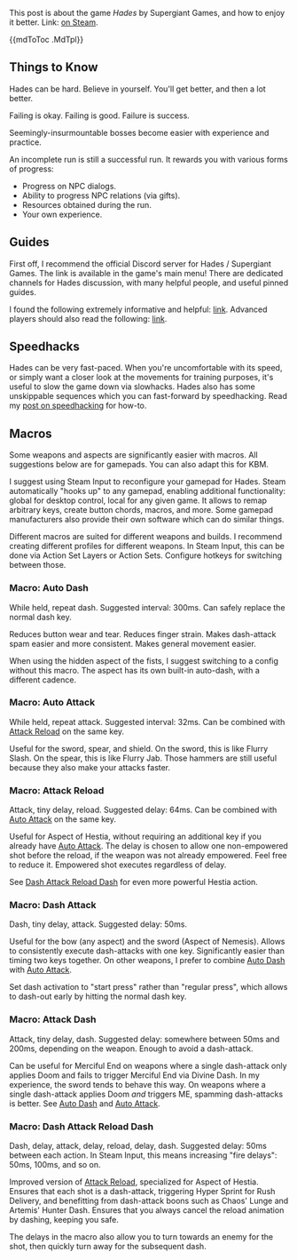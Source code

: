 This post is about the game _Hades_ by Supergiant Games, and how to enjoy it better. Link: [on Steam](https://store.steampowered.com/app/1145360).

{{mdToToc .MdTpl}}

## Things to Know

Hades can be hard. Believe in yourself. You'll get better, and then a lot better.

Failing is okay. Failing is good. Failure is success.

Seemingly-insurmountable bosses become easier with experience and practice.

An incomplete run is still a successful run. It rewards you with various forms of progress:

* Progress on NPC dialogs.
* Ability to progress NPC relations (via gifts).
* Resources obtained during the run.
* Your own experience.

## Guides

First off, I recommend the official Discord server for Hades / Supergiant Games. The link is available in the game's main menu! There are dedicated channels for Hades discussion, with many helpful people, and useful pinned guides.

I found the following extremely informative and helpful: [link](https://www.leereamsnyder.com/blog/hades-build-guide). Advanced players should also read the following: [link](https://docs.google.com/document/d/16_JXPaAt8fegie6Ss2x5tVeaR-FzoFlIgp0etd3yLHI).

## Speedhacks

Hades can be very fast-paced. When you're uncomfortable with its speed, or simply want a closer look at the movements for training purposes, it's useful to slow the game down via slowhacks. Hades also has some unskippable sequences which you can fast-forward by speedhacking. Read my [post on speedhacking](/posts/speed) for how-to.

## Macros

Some weapons and aspects are significantly easier with macros. All suggestions below are for gamepads. You can also adapt this for KBM.

I suggest using Steam Input to reconfigure your gamepad for Hades. Steam automatically "hooks up" to any gamepad, enabling additional functionality: global for desktop control, local for any given game. It allows to remap arbitrary keys, create button chords, macros, and more. Some gamepad manufacturers also provide their own software which can do similar things.

Different macros are suited for different weapons and builds. I recommend creating different profiles for different weapons. In Steam Input, this can be done via Action Set Layers or Action Sets. Configure hotkeys for switching between those.

### Macro: Auto Dash

While held, repeat dash. Suggested interval: 300ms. Can safely replace the normal dash key.

Reduces button wear and tear. Reduces finger strain. Makes dash-attack spam easier and more consistent. Makes general movement easier.

When using the hidden aspect of the fists, I suggest switching to a config without this macro. The aspect has its own built-in auto-dash, with a different cadence.

### Macro: Auto Attack

While held, repeat attack. Suggested interval: 32ms. Can be combined with [Attack Reload](#macro-attack-reload) on the same key.

Useful for the sword, spear, and shield. On the sword, this is like Flurry Slash. On the spear, this is like Flurry Jab. Those hammers are still useful because they also make your attacks faster.

### Macro: Attack Reload

Attack, tiny delay, reload. Suggested delay: 64ms. Can be combined with [Auto Attack](#macro-auto-attack) on the same key.

Useful for Aspect of Hestia, without requiring an additional key if you already have [Auto Attack](#macro-auto-attack). The delay is chosen to allow one non-empowered shot before the reload, if the weapon was not already empowered. Feel free to reduce it. Empowered shot executes regardless of delay.

See [Dash Attack Reload Dash](#macro-dash-attack-reload-dash) for even more powerful Hestia action.

### Macro: Dash Attack

Dash, tiny delay, attack. Suggested delay: 50ms.

Useful for the bow (any aspect) and the sword (Aspect of Nemesis). Allows to consistently execute dash-attacks with one key. Significantly easier than timing two keys together. On other weapons, I prefer to combine [Auto Dash](#macro-auto-dash) with [Auto Attack](#macro-auto-attack).

Set dash activation to "start press" rather than "regular press", which allows to dash-out early by hitting the normal dash key.

### Macro: Attack Dash

Attack, tiny delay, dash. Suggested delay: somewhere between 50ms and 200ms, depending on the weapon. Enough to avoid a dash-attack.

Can be useful for Merciful End on weapons where a single dash-attack only applies Doom and fails to trigger Merciful End via Divine Dash. In my experience, the sword tends to behave this way. On weapons where a single dash-attack applies Doom _and_ triggers ME, spamming dash-attacks is better. See [Auto Dash](#macro-auto-dash) and [Auto Attack](#macro-auto-attack).

### Macro: Dash Attack Reload Dash

Dash, delay, attack, delay, reload, delay, dash. Suggested delay: 50ms between each action. In Steam Input, this means increasing "fire delays": 50ms, 100ms, and so on.

Improved version of [Attack Reload](#macro-attack-reload), specialized for Aspect of Hestia. Ensures that each shot is a dash-attack, triggering Hyper Sprint for Rush Delivery, and benefitting from dash-attack boons such as Chaos' Lunge and Artemis' Hunter Dash. Ensures that you always cancel the reload animation by dashing, keeping you safe.

The delays in the macro also allow you to turn towards an enemy for the shot, then quickly turn away for the subsequent dash.
